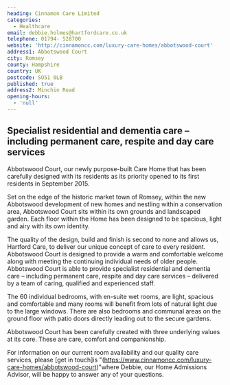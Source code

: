```yaml
---
heading: Cinnamon Care Limited
categories:
  - Healthcare
email: debbie.holmes@hartfordcare.co.uk
telephone: 01794- 528700
website: 'http://cinnamoncc.com/luxury-care-homes/abbotswood-court'
address1: Abbotswood Court
city: Romsey
county: Hampshire
country: UK
postcode: SO51 0LB
published: true
address2: Minchin Road
opening-hours:
  - 'null'
---
```





## Specialist residential and dementia care – including permanent care, respite and day care services 

Abbotswood Court, our newly purpose-built Care Home that has been carefully designed with its residents as its priority opened to its first residents in September 2015.

Set on the edge of the historic market town of Romsey, within the new Abbotswood development of new homes and nestling within a conservation area, Abbotswood Court sits within its own grounds and landscaped garden. Each floor within the Home has been designed to be spacious, light and airy with its own identity. 

The quality of the design, build and finish is second to none and allows us, Hartford Care, to deliver our unique concept of care to every resident.  Abbotswood Court is designed to provide a warm and comfortable welcome along with meeting the continuing individual needs of older people.  Abbotswood Court is able to provide specialist residential and dementia care – including permanent care, respite and day care services – delivered by a team of caring, qualified and experienced staff.

The 60 individual bedrooms, with en-suite wet rooms, are light, spacious and comfortable and many rooms will benefit from lots of natural light due to the large windows.  There are also bedrooms and communal areas on the ground floor with patio doors directly leading out to the secure gardens.   

Abbotswood Court has been carefully created with three underlying values at its core. These are care, comfort and companionship.

For information on our current room availability and our quality care services, please [get in touch]is "(https://www.cinnamoncc.com/luxury-care-homes/abbotswood-court)"where Debbie, our Home Admissions Advisor, will be happy to answer any of your questions.
